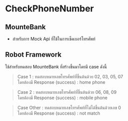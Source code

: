 # CheckPhoneNumber
## MounteBank
- สำหรับการ Mock Api ที่ใช้ในการเช็คเบอร์โทรศัพท์

## Robot Framework
ใช้สำหรับทดสอบ MounteBank ที่สร้างขึ้นมาโดยมี case ดังนี้ <br>
> Case 1 : ทดสอบหมายเลขโทรศัพท์ที่ขึ้นต้นด้วย 02, 03, 05, 07 <br>
โดยต้องมี Response (success) : home phone<br>

>Case 2 : ทดสอบหมายเลขโทรศัพท์ที่ขึ้นต้นด้วย 06, 08, 09 <br>
โดยต้องมี Response (success) : mobile phone<br>

>Case Other : ทดสอบหมายเลขโทรศัพท์ที่ไม่ได้ขึ้นต้นด้วยเลข 0 <br>
โดยต้องมี Response (success) : not match

    